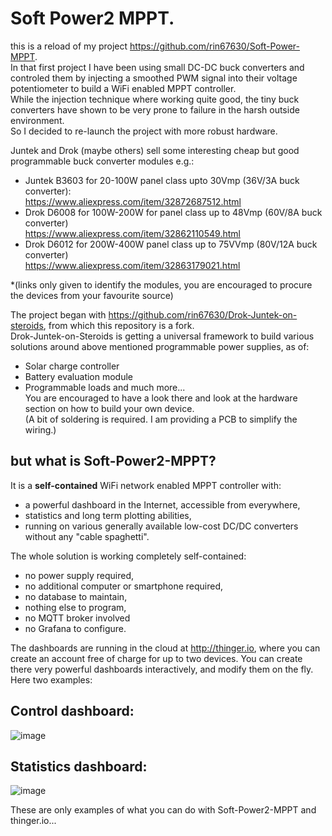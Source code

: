 # Soft Power2 MPPT.
this is a reload of my project https://github.com/rin67630/Soft-Power-MPPT.  
In that first project I have been using small DC-DC buck converters and controled them by injecting a smoothed PWM signal into their voltage potentiometer to build a WiFi enabled MPPT controller.  
While the injection technique where working quite good, the tiny buck converters have shown to be very prone to failure in the harsh outside environment.  
So I decided to re-launch the project with more robust hardware.   

Juntek and Drok (maybe others) sell some interesting cheap but good programmable buck converter modules e.g.:   
- Juntek B3603 for 20-100W panel class upto 30Vmp (36V/3A buck converter):   
https://www.aliexpress.com/item/32872687512.html  
- Drok D6008 for 100W-200W for panel class up to 48Vmp (60V/8A buck converter)  
https://www.aliexpress.com/item/32862110549.html  
- Drok D6012 for 200W-400W panel class up to 75VVmp (80V/12A buck converter)   
https://www.aliexpress.com/item/32863179021.html  

*(links only given to identify the modules, you are encouraged to procure the devices from your favourite source)  

The project began with https://github.com/rin67630/Drok-Juntek-on-steroids, from which this repository is a fork.  
Drok-Juntek-on-Steroids is getting a universal framework to build various solutions around above mentioned programmable power supplies, as of:  
- Solar charge controller
- Battery evaluation module
- Programmable loads
and much more...  
You are encouraged to have a look there and look at the hardware section on how to build your own device.  
(A bit of soldering is required. I am providing a PCB to simplify the wiring.)

## but what is Soft-Power2-MPPT?
It is a **self-contained** WiFi network enabled MPPT controller with:
- a powerful dashboard in the Internet, accessible from everywhere,
- statistics and long term plotting abilities,
- running on various generally available low-cost DC/DC converters without any "cable spaghetti".

The whole solution is working completely self-contained: 
- no power supply required,
- no additional computer or smartphone required,
- no database to maintain,
- nothing else to program,
- no MQTT broker involved
- no Grafana to configure.

The dashboards are running in the cloud at http://thinger.io, where you can create an account free of charge for up to two devices.
You can create there very powerful dashboards interactively, and modify them on the fly.
Here two examples:
## Control dashboard:
![image](https://user-images.githubusercontent.com/14197155/123584914-82aeb300-d7e2-11eb-97ac-eaa375c6e077.png)  

## Statistics dashboard:
![image](https://user-images.githubusercontent.com/14197155/123584988-aa9e1680-d7e2-11eb-914c-e2682b02a685.png)

These are only examples of what you can do with Soft-Power2-MPPT and thinger.io...




